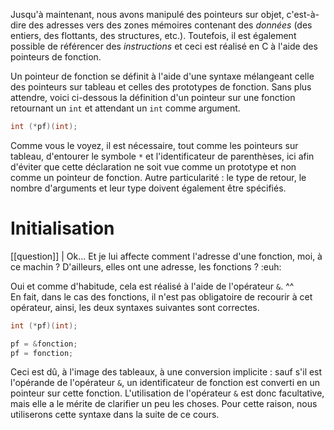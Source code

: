 Jusqu'à maintenant, nous avons manipulé des pointeurs sur objet, c'est-à-dire des adresses vers des zones mémoires contenant des *données* (des entiers, des flottants, des structures, etc.). Toutefois, il est également possible de référencer des *instructions* et ceci est réalisé en C à l'aide des pointeurs de fonction.

Un pointeur de fonction se définit à l'aide d'une syntaxe mélangeant celle des pointeurs sur tableau et celles des prototypes de fonction. Sans plus attendre, voici ci-dessous la définition d'un pointeur sur une fonction retournant un `int` et attendant un `int` comme argument.

```c
int (*pf)(int);
```

Comme vous le voyez, il est nécessaire, tout comme les pointeurs sur tableau, d'entourer le symbole `*` et l'identificateur de parenthèses, ici afin d'éviter que cette déclaration ne soit vue comme un prototype et non comme un pointeur de fonction. Autre particularité : le type de retour, le nombre d'arguments et leur type doivent également être spécifiés.

# Initialisation

[[question]]
| Ok... Et je lui affecte comment l'adresse d'une fonction, moi, à ce machin ? D'ailleurs, elles ont une adresse, les fonctions ? :euh:

Oui et comme d'habitude, cela est réalisé à l'aide de l'opérateur `&`. ^^  
En fait, dans le cas des fonctions, il n'est pas obligatoire de recourir à cet opérateur, ainsi, les deux syntaxes suivantes sont correctes.

```c
int (*pf)(int);

pf = &fonction;
pf = fonction;
```

Ceci est dû, à l'image des tableaux, à une conversion implicite : sauf s'il est l'opérande de l'opérateur `&`, un identificateur de fonction est converti en un pointeur sur cette fonction. L'utilisation de l'opérateur `&` est donc facultative, mais elle a le mérite de clarifier un peu les choses. Pour cette raison, nous utiliserons cette syntaxe dans la suite de ce cours.